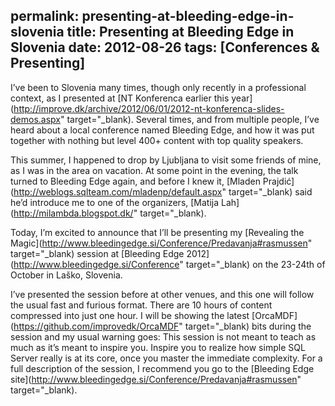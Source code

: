 permalink: presenting-at-bleeding-edge-in-slovenia
title: Presenting at Bleeding Edge in Slovenia
date: 2012-08-26
tags: [Conferences & Presenting]
---
I’ve been to Slovenia many times, though only recently in a professional context, as I presented at [NT Konferenca earlier this year](http://improve.dk/archive/2012/06/01/2012-nt-konferenca-slides-demos.aspx" target="_blank). Several times, and from multiple people, I’ve heard about a local conference named Bleeding Edge, and how it was put together with nothing but level 400+ content with top quality speakers.

This summer, I happened to drop by Ljubljana to visit some friends of mine, as I was in the area on vacation. At some point in the evening, the talk turned to Bleeding Edge again, and before I knew it, [Mladen Prajdić](http://weblogs.sqlteam.com/mladenp/default.aspx" target="_blank) said he’d introduce me to one of the organizers, [Matija Lah](http://milambda.blogspot.dk/" target="_blank).

Today, I’m excited to announce that I’ll be presenting my [Revealing the Magic](http://www.bleedingedge.si/Conference/Predavanja#rasmussen" target="_blank) session at [Bleeding Edge 2012](http://www.bleedingedge.si/Conference" target="_blank) on the 23-24th of October in Laško, Slovenia.

I’ve presented the session before at other venues, and this one will follow the usual fast and furious format. There are 10 hours of content compressed into just one hour. I will be showing the latest [OrcaMDF](https://github.com/improvedk/OrcaMDF" target="_blank) bits during the session and my usual warning goes: This session is not meant to teach as much as it’s meant to inspire you. Inspire you to realize how simple SQL Server really is at its core, once you master the immediate complexity. For a full description of the session, I recommend you go to the [Bleeding Edge site](http://www.bleedingedge.si/Conference/Predavanja#rasmussen" target="_blank).
